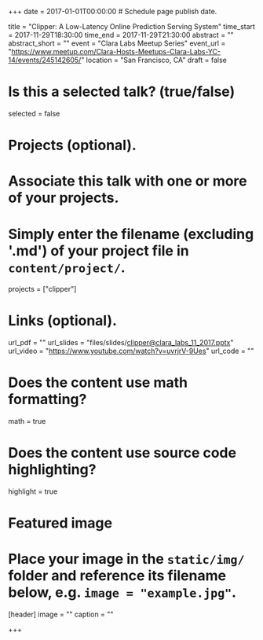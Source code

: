 +++
date = 2017-01-01T00:00:00  # Schedule page publish date.

title = "Clipper: A Low-Latency Online Prediction Serving System"
time_start = 2017-11-29T18:30:00
time_end = 2017-11-29T21:30:00
abstract = ""
abstract_short = ""
event = "Clara Labs Meetup Series"
event_url = "https://www.meetup.com/Clara-Hosts-Meetups-Clara-Labs-YC-14/events/245142605/"
location = "San Francisco, CA"
draft = false

# Is this a selected talk? (true/false)
selected = false

# Projects (optional).
#   Associate this talk with one or more of your projects.
#   Simply enter the filename (excluding '.md') of your project file in `content/project/`.
projects = ["clipper"]

# Links (optional).
url_pdf = ""
url_slides = "files/slides/clipper@clara_labs_11_2017.pptx"
url_video = "https://www.youtube.com/watch?v=uvrjrV-9Ues"
url_code = ""

# Does the content use math formatting?
math = true

# Does the content use source code highlighting?
highlight = true

# Featured image
# Place your image in the `static/img/` folder and reference its filename below, e.g. `image = "example.jpg"`.
[header]
image = ""
caption = ""

+++


